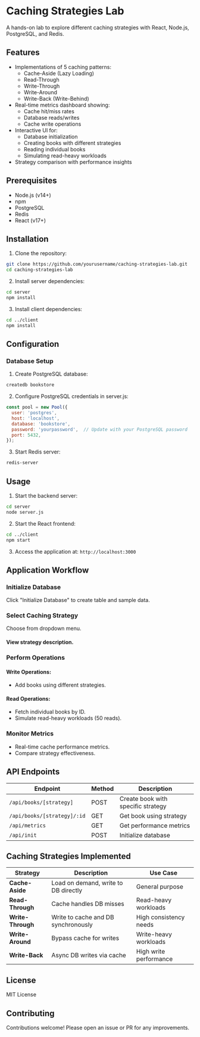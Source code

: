 # Caching Strategies Lab

A hands-on lab to explore different caching strategies with React, Node.js, PostgreSQL, and Redis.

## Features

- Implementations of 5 caching patterns:
  - Cache-Aside (Lazy Loading)
  - Read-Through 
  - Write-Through
  - Write-Around
  - Write-Back (Write-Behind)
- Real-time metrics dashboard showing:
  - Cache hit/miss rates
  - Database reads/writes
  - Cache write operations
- Interactive UI for:
  - Database initialization
  - Creating books with different strategies
  - Reading individual books
  - Simulating read-heavy workloads
- Strategy comparison with performance insights

## Prerequisites

- Node.js (v14+)
- npm
- PostgreSQL
- Redis
- React (v17+)

## Installation

1. Clone the repository:
```bash
git clone https://github.com/yourusername/caching-strategies-lab.git
cd caching-strategies-lab
```

2. Install server dependencies:

```bash
cd server
npm install
```

3. Install client dependencies:

```bash
cd ../client
npm install
```

## Configuration

### Database Setup

1. Create PostgreSQL database:

```bash
createdb bookstore
```

2. Configure PostgreSQL credentials in server.js:

```javascript
const pool = new Pool({
  user: 'postgres',
  host: 'localhost',
  database: 'bookstore',
  password: 'yourpassword',  // Update with your PostgreSQL password
  port: 5432,
});
```

3. Start Redis server:

```bash
redis-server
```

## Usage

1. Start the backend server:

```bash
cd server
node server.js
```

2. Start the React frontend:

```bash
cd ../client
npm start
```

3. Access the application at: ```http://localhost:3000```

## Application Workflow  

### Initialize Database  

Click "Initialize Database" to create table and sample data.  

### Select Caching Strategy  

Choose from dropdown menu.  

#### View strategy description.  

### Perform Operations  

#### Write Operations:  

- Add books using different strategies.  

#### Read Operations:  

- Fetch individual books by ID.  
- Simulate read-heavy workloads (50 reads).  

### Monitor Metrics  

- Real-time cache performance metrics.  
- Compare strategy effectiveness.  

## API Endpoints  

| **Endpoint**                             | **Method** | **Description**                              |  
|------------------------------------------|------------|----------------------------------------------|  
| ```/api/books/[strategy]```              | POST       | Create book with specific strategy           |  
| ```/api/books/[strategy]/:id```          | GET        | Get book using strategy                      |  
| ```/api/metrics```                       | GET        | Get performance metrics                      |  
| ```/api/init```                          | POST       | Initialize database                          |  

## Caching Strategies Implemented  

| **Strategy**       | **Description**                             | **Use Case**                       |  
|--------------------|---------------------------------------------|------------------------------------|  
| **Cache-Aside**    | Load on demand, write to DB directly        | General purpose                    |  
| **Read-Through**   | Cache handles DB misses                     | Read-heavy workloads               |  
| **Write-Through**  | Write to cache and DB synchronously         | High consistency needs             |  
| **Write-Around**   | Bypass cache for writes                     | Write-heavy workloads              |  
| **Write-Back**     | Async DB writes via cache                   | High write performance             |  

## License  

MIT License  

## Contributing  

Contributions welcome! Please open an issue or PR for any improvements.  
 